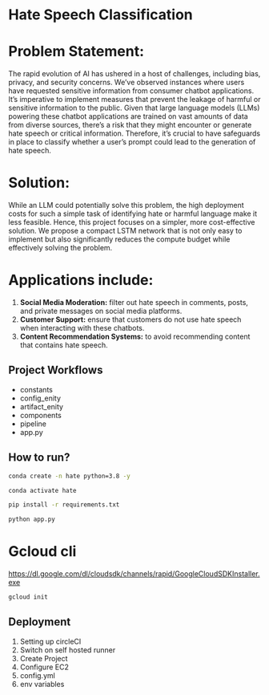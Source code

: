 # Hate Speech Classification

# Problem Statement:
The rapid evolution of AI has ushered in a host of challenges, including bias, privacy, and security concerns. We’ve observed instances where users have requested sensitive information from consumer chatbot applications. It’s imperative to implement measures that prevent the leakage of harmful or sensitive information to the public. Given that large language models (LLMs) powering these chatbot applications are trained on vast amounts of data from diverse sources, there’s a risk that they might encounter or generate hate speech or critical information. Therefore, it’s crucial to have safeguards in place to classify whether a user’s prompt could lead to the generation of hate speech.

# Solution:
While an LLM could potentially solve this problem, the high deployment costs for such a simple task of identifying hate or harmful language make it less feasible. Hence, this project focuses on a simpler, more cost-effective solution. We propose a compact LSTM network that is not only easy to implement but also significantly reduces the compute budget while effectively solving the problem.

# Applications include:
1. **Social Media Moderation:** filter out hate speech in comments, posts, and private messages on social media platforms.
2. **Customer Support:** ensure that customers do not use hate speech when interacting with these chatbots.
3. **Content Recommendation Systems:** to avoid recommending content that contains hate speech.

## Project Workflows
- constants
- config_enity
- artifact_enity
- components
- pipeline
- app.py



## How to run?

```bash
conda create -n hate python=3.8 -y
```

```bash
conda activate hate
```

```bash
pip install -r requirements.txt
```

```bash
python app.py
```


# Gcloud cli
https://dl.google.com/dl/cloudsdk/channels/rapid/GoogleCloudSDKInstaller.exe

```bash
gcloud init
```

## Deployment
1. Setting up circleCI
2. Switch on self hosted runner
3. Create Project
4. Configure EC2
5. config.yml
6. env variables

